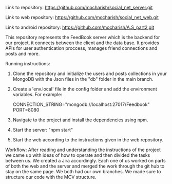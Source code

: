 Link to repository: https://github.com/mocharish/social_net_server.git

Link to web repository: https://github.com/mocharish/social_net_web.git

Link to android repository: https://github.com/mocharish/A.S_part2.git

This repository represents the FeedBook server which is the backend for our project, it connects between the client and the data base. It provides APIs for user authentication proccess,
manages friend connections and posts and more.

Running instructions:

1. Clone the repository and initialize the users and posts collections in your MongoDB with the Json files in the "db" folder in the main branch.

2. Create a 'env.local' file in the config folder and add the environment variables. For example:

   CONNECTION_STRING="mongodb://localhost:27017/Feedbook"
PORT=8080

4. Navigate to the project and install the dependencies using npm.

5. Start the server:  "npm start"

6. Start the web according to the instructions given in the web repository.

Workflow: After reading and understanding the instructions of the project we came up with ideas of how to operate and then divided the tasks between us. We created a Jira accordingly.
Each one of us worked on parts of both the web and the server and merged the work through the git hub to stay on the same page. We both had our own branches.
We made sure to structure our code with the MCV structure.

